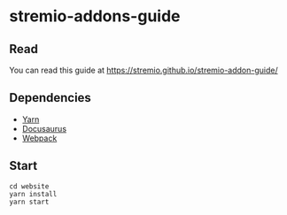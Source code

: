 # stremio-addons-guide

## Read

You can read this guide at https://stremio.github.io/stremio-addon-guide/

## Dependencies

- [Yarn](https://yarnpkg.com/)
- [Docusaurus](https://docusaurus.io/)
- [Webpack](https://github.com/webpack/webpack)

## Start

```
cd website
yarn install
yarn start
```
